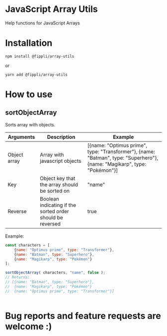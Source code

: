 # JavaScript Array Utils
Help functions for JavaScript Arrays

# Installation
```
npm install @fippli/array-utils
```
or
```
yarn add @fippli/array-utils
```

# How to use

## sortObjectArray
Sorts array with objects.

Arguments | Description | Example
----------|-------------|--------
Object array | Array with javascript objects | [{name: "Optimus prime", type: "Transformer"}, {name: "Batman", type: "Superhero"}, {name: "Magikarp", type: "Pokémon"}]
Key | Object key that the array should be sorted on | "name"
Reverse | Boolean indicating if the sorted order should be reversed | true

Example:
```JavaScript
const characters = [
    {name: "Optimus prime", type: "Transformer"}, 
    {name: "Batman", type: "Superhero"}, 
    {name: "Magikarp", type: "Pokémon"} 
];

sortObjectArray( characters, "name", false );
// Returns:
// [{name: "Batman", type: "Superhero"}, 
//  {name: "Magikarp", type: "Pokémon"} 
//  {name: "Optimus prime", type: "Transformer"}]
         
```

# Bug reports and feature requests are welcome :)